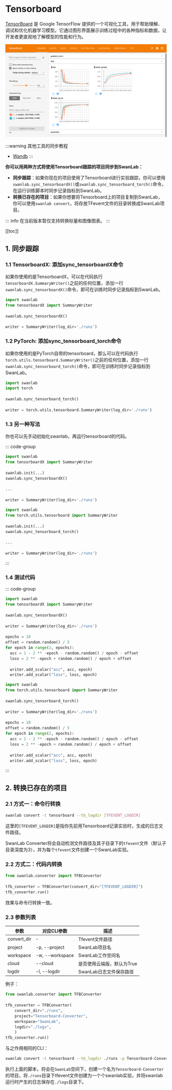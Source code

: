 # Tensorboard

[TensorBoard](https://github.com/tensorflow/tensorboard) 是 Google TensorFlow 提供的一个可视化工具，用于帮助理解、调试和优化机器学习模型。它通过图形界面展示训练过程中的各种指标和数据，让开发者更直观地了解模型的性能和行为。

![TensorBoard](/assets/ig-tensorboard.png)

:::warning 其他工具的同步教程

- [Wandb](/zh/guide_cloud/integration/integration-wandb.md)
:::

**你可以用两种方式将使用Tensorboard跟踪的项目同步到SwanLab：**

- **同步跟踪**：如果你现在的项目使用了Tensorboard进行实验跟踪，你可以使用`swanlab.sync_tensorboardX()`或`swanlab.sync_tensorboard_torch()`命令，在运行训练脚本时同步记录指标到SwanLab。
- **转换已存在的项目**：如果你想要将Tensorboard上的项目复制到SwanLab，你可以使用`swanlab convert`，将存放TFevent文件的目录转换成SwanLab项目。

::: info
在当前版本暂仅支持转换标量和图像图表。
:::

[[toc]]

## 1. 同步跟踪

### 1.1 TensorboardX: 添加sync_tensorboardX命令

如果你使用的是TensorboardX，可以在代码执行`tensorboardX.SummaryWriter()`之前的任何位置，添加一行`swanlab.sync_tensorboardX()`命令，即可在训练时同步记录指标到SwanLab。

```python
import swanlab
from tensorboardX import SummaryWriter

swanlab.sync_tensorboardX()

writer = SummaryWriter(log_dir='./runs')
```

### 1.2 PyTorch: 添加sync_tensorboard_torch命令

如果你使用的是PyTorch自带的tensorboard，那么可以在代码执行`torch.utils.tensorboard.SummaryWriter()`之前的任何位置，添加一行`swanlab.sync_tensorboard_torch()`命令，即可在训练时同步记录指标到SwanLab。

```python
import swanlab
import torch

swanlab.sync_tensorboard_torch()

writer = torch.utils.tensorboard.SummaryWriter(log_dir='./runs')
```

### 1.3 另一种写法

你也可以先手动初始化swanlab，再运行tensorboard的代码。

::: code-group

```python [TensorboardX]
import swanlab
from tensorboardX import SummaryWriter

swanlab.init(...)
swanlab.sync_tensorboardX()

...

writer = SummaryWriter(log_dir='./runs')
```

```python [PyTorch]
import swanlab
from torch.utils.tensorboard import SummaryWriter

swanlab.init(...)
swanlab.sync_tensorboard_torch()

...

writer = SummaryWriter(log_dir='./runs')
```
:::

### 1.4 测试代码

::: code-group

```python [TensorboardX]
import swanlab
from tensorboardX import SummaryWriter

swanlab.sync_tensorboardX()

writer = SummaryWriter(log_dir='./runs')

epochs = 10
offset = random.random() / 5
for epoch in range(2, epochs):
  acc = 1 - 2 ** -epoch - random.random() / epoch - offset
  loss = 2 ** -epoch + random.random() / epoch + offset

  writer.add_scalar("acc", acc, epoch)
  writer.add_scalar("loss", loss, epoch)
```

```python [PyTorch]
import swanlab
from torch.utils.tensorboard import SummaryWriter

swanlab.sync_tensorboard_torch()

writer = SummaryWriter(log_dir='./runs')

epochs = 10
offset = random.random() / 5
for epoch in range(2, epochs):
  acc = 1 - 2 ** -epoch - random.random() / epoch - offset
  loss = 2 ** -epoch + random.random() / epoch + offset

  writer.add_scalar("acc", acc, epoch)
  writer.add_scalar("loss", loss, epoch)
```

:::

## 2. 转换已存在的项目

### 2.1 方式一：命令行转换

```bash
swanlab convert -t tensorboard --tb_logdir [TFEVENT_LOGDIR]
```

这里的`[TFEVENT_LOGDIR]`是指你先前用Tensorboard记录实验时，生成的日志文件路径。

SwanLab Converter将会自动检测文件路径及其子目录下的`tfevent`文件（默认子目录深度为3），并为每个`tfevent`文件创建一个SwanLab实验。

### 2.2 方式二：代码内转换

```python
from swanlab.converter import TFBConverter

tfb_converter = TFBConverter(convert_dir="[TFEVENT_LOGDIR]")
tfb_converter.run()
```

效果与命令行转换一致。

### 2.3 参数列表

| 参数 | 对应CLI参数       | 描述                  | 
| ---- | ---------- | --------------------- | 
| convert_dir    | -      | Tfevent文件路径       | 
| project    | -p, --project      | SwanLab项目名       |
| workspace  | -w, --workspace      | SwanLab工作空间名 |
| cloud    | --cloud      | 是否使用云端版，默认为True       | 
| logdir    | -l, --logdir      | SwanLab日志文件保存路径       | 

例子：

```python
from swanlab.converter import TFBConverter

tfb_converter = TFBConverter(
    convert_dir="./runs",
    project="Tensorboard-Converter",
    workspace="SwanLab",
    logdir="./logs",
    )
tfb_converter.run()
```

与之作用相同的CLI：
```bash
swanlab convert -t tensorboard --tb_logdir ./runs -p Tensorboard-Converter -w SwanLab -l ./logs
```

执行上面的脚本，将会在`SwanLab`空间下，创建一个名为`Tensorboard-Converter`的项目，将`./runs`目录下tfevent文件创建为一个个swanlab实验，并将swanlab运行时产生的日志保存在`./logs`目录下。
